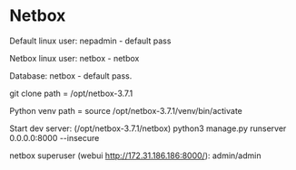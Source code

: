 # Netbox

Default linux user: nepadmin - default pass

Netbox linux user: netbox - netbox

Database: netbox - default pass.

git clone path = /opt/netbox-3.7.1

Python venv path = source /opt/netbox-3.7.1/venv/bin/activate

Start dev server: (/opt/netbox-3.7.1/netbox) python3 manage.py runserver 0.0.0.0:8000 --insecure

netbox superuser (webui http://172.31.186.186:8000/): admin/admin 
